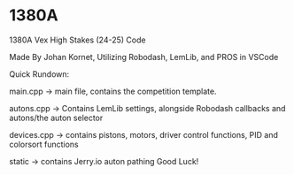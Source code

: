# 1380A
1380A Vex High Stakes (24-25)  Code

Made By Johan Kornet, Utilizing Robodash, LemLib, and PROS in VSCode

Quick Rundown:

main.cpp -> main file, contains the competition template.

autons.cpp -> Contains LemLib settings, alongside Robodash callbacks and autons/the auton selector

devices.cpp -> contains pistons, motors, driver control functions, PID and colorsort functions

static -> contains Jerry.io auton pathing
Good Luck! 

